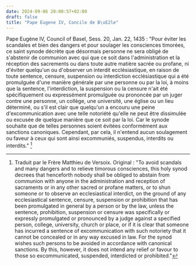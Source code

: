 ```yaml
---
date: 2024-09-06 20:00:57+02:00
draft: false
title: "Pape Eugene IV, Concile de B\xE2le"
---
```





Pape Eugène IV, Council of Basel, Sess. 20, Jan. 22, 1435 : "Pour éviter les scandales et bien des dangers et pour soulager les consciences timorées, ce saint synode décrète que désormais personne ne sera obligé de s'abstenir de communion avec qui que ce soit dans l'administration et la réception des sacrements ou dans toute autre matière sacrée ou profane, ni d'éviter quelqu'un ou d'observer un interdit ecclésiastique, en raison de toute sentence, censure, suspension ou interdiction ecclésiastique qui a été promulguée d'une manière générale par une personne ou par la loi, à moins que la sentence, l'interdiction, la suspension ou la censure n'ait été spécifiquement ou expressément promulguée ou prononcée par un juger contre une personne, un collège, une université, une église ou un lieu déterminé, ou s'il est clair que quelqu'un a encouru une peine d'excommunication avec une telle notoriété qu'elle ne peut être dissimulée ou excusée de quelque manière que ce soit par la loi. Car le synode souhaite que de telles personnes soient évitées conformément aux sanctions canoniques. Cependant, par cela, il n'entend aucun soulagement ou faveur à ceux qui sont ainsi excommuniés, suspendus, interdits ou interdits." [^1]

[^1]: Traduit par le Frère Matthieu de Versoix. Original : "To avoid scandals and many dangers and to relieve timorous consciences, this holy synod decrees that henceforth nobody shall be obliged to abstain from communion with anyone in the administration and reception of sacraments or in any other sacred or profane matters, or to shun someone or to observe an ecclesiastical interdict, on the ground of any ecclesiastical sentence, censure, suspension or prohibition that has been promulgated in general by a person or by the law, unless the sentence, prohibition, suspension or censure was specifically or expressly promulgated or pronounced by a judge against a specified person, college, university, church or place, or if it is clear that someone has incurred a sentence of excommunication with such notoriety that it cannot be concealed or in any way excused in law. For the synod wishes such persons to be avoided in accordance with canonical sanctions. By this, however, it does not intend any relief or favour to those so excommunicated, suspended, interdicted or prohibited."
